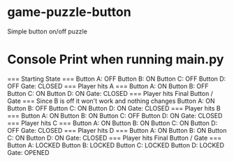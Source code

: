 # game-puzzle-button
Simple button on/off puzzle

# Console Print when running main.py
=== Starting State ===
Button A:  OFF
Button B:  ON
Button C:  OFF
Button D:  OFF
Gate:  CLOSED
=== Player hits A ===
Button A:  ON
Button B:  OFF
Button C:  ON
Button D:  ON
Gate:  CLOSED
=== Player hits Final Button / Gate ===
Since B is off it won't work and nothing changes
Button A:  ON
Button B:  OFF
Button C:  ON
Button D:  ON
Gate:  CLOSED
=== Player hits B ===
Button A:  ON
Button B:  ON
Button C:  OFF
Button D:  ON
Gate:  CLOSED
=== Player hits C ===
Button A:  ON
Button B:  ON
Button C:  ON
Button D:  OFF
Gate:  CLOSED
=== Player hits D ===
Button A:  ON
Button B:  ON
Button C:  ON
Button D:  ON
Gate:  CLOSED
=== Player hits Final Button / Gate ===
Button A:  LOCKED
Button B:  LOCKED
Button C:  LOCKED
Button D:  LOCKED
Gate:  OPENED
